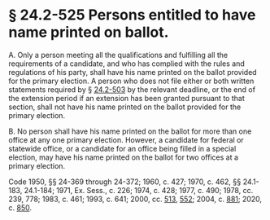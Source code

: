# § 24.2-525 Persons entitled to have name printed on ballot.

<p>A. Only a person meeting all the qualifications and fulfilling all the requirements of a candidate, and who has complied with the rules and regulations of his party, shall have his name printed on the ballot provided for the primary election. A person who does not file either or both written statements required by § <a href='/vacode/24.2-503/'>24.2-503</a> by the relevant deadline, or the end of the extension period if an extension has been granted pursuant to that section, shall not have his name printed on the ballot provided for the primary election.</p><p>B. No person shall have his name printed on the ballot for more than one office at any one primary election. However, a candidate for federal or statewide office, or a candidate for an office being filled in a special election, may have his name printed on the ballot for two offices at a primary election.</p><p>Code 1950, §§ 24-369 through 24-372; 1960, c. 427; 1970, c. 462, §§ 24.1-183, 24.1-184; 1971, Ex. Sess., c. 226; 1974, c. 428; 1977, c. 490; 1978, cc. 239, 778; 1983, c. 461; 1993, c. 641; 2000, cc. <a href='http://lis.virginia.gov/cgi-bin/legp604.exe?001+ful+CHAP0513'>513</a>, <a href='http://lis.virginia.gov/cgi-bin/legp604.exe?001+ful+CHAP0552'>552</a>; 2004, c. <a href='http://lis.virginia.gov/cgi-bin/legp604.exe?041+ful+CHAP0881'>881</a>; 2020, c. <a href='http://lis.virginia.gov/cgi-bin/legp604.exe?201+ful+CHAP0850'>850</a>.</p>